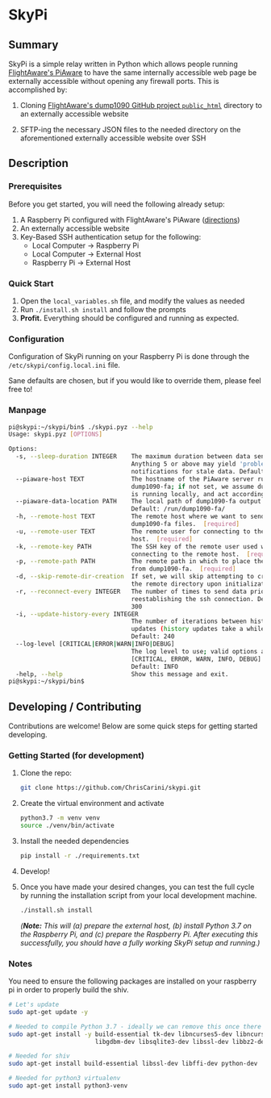 # SkyPi

## Summary

SkyPi is a simple relay written in Python which allows people
running [FlightAware's PiAware](https://flightaware.com/adsb/)
to have the same internally accessible web page be externally accessible without opening any firewall ports. This is
accomplished by:

1) Cloning
   [FlightAware's dump1090 GitHub project `public_html`](https://github.com/flightaware/dump1090/tree/master/public_html)
   directory to an externally accessible website

2) SFTP-ing the necessary JSON files to the needed directory on the aforementioned externally accessible website over
   SSH

## Description

### Prerequisites

Before you get started, you will need the following already setup:

1) A Raspberry Pi configured with FlightAware's PiAware ([directions](https://flightaware.com/adsb/piaware/))
2) An externally accessible website
3) Key-Based SSH authentication setup for the following:
    - Local Computer -> Raspberry Pi
    - Local Computer -> External Host
    - Raspberry Pi -> External Host

### Quick Start

1) Open the `local_variables.sh` file, and modify the values as needed
2) Run `./install.sh install` and follow the prompts
3) **Profit.** Everything should be configured and running as expected.

### Configuration

Configuration of SkyPi running on your Raspberry Pi is done through the `/etc/skypi/config.local.ini` file.

Sane defaults are chosen, but if you would like to override them, please feel free to!

### Manpage

```bash
pi@skypi:~/skypi/bin$ ./skypi.pyz --help
Usage: skypi.pyz [OPTIONS]

Options:
  -s, --sleep-duration INTEGER    The maximum duration between data sending.
                                  Anything 5 or above may yield 'problem'
                                  notifications for stale data. Default: 4
  --piaware-host TEXT             The hostname of the PiAware server running
                                  dump1090-fa; if not set, we assume dump1090
                                  is running locally, and act accordingly.
  --piaware-data-location PATH    The local path of dump1090-fa output.
                                  Default: /run/dump1090-fa/
  -h, --remote-host TEXT          The remote host where we want to send the
                                  dump1090-fa files.  [required]
  -u, --remote-user TEXT          The remote user for connecting to the remote
                                  host.  [required]
  -k, --remote-key PATH           The SSH key of the remote user used when
                                  connecting to the remote host.  [required]
  -p, --remote-path PATH          The remote path in which to place the files
                                  from dump1090-fa.  [required]
  -d, --skip-remote-dir-creation  If set, we will skip attempting to create
                                  the remote directory upon initialization.
  -r, --reconnect-every INTEGER   The number of times to send data prior to
                                  reestablishing the ssh connection. Default:
                                  300
  -i, --update-history-every INTEGER
                                  The number of iterations between history
                                  updates (history updates take a while).
                                  Default: 240
  --log-level [CRITICAL|ERROR|WARN|INFO|DEBUG]
                                  The log level to use; valid options are:
                                  [CRITICAL, ERROR, WARN, INFO, DEBUG]
                                  Default: INFO
  -help, --help                   Show this message and exit.
pi@skypi:~/skypi/bin$
```

## Developing / Contributing

Contributions are welcome! Below are some quick steps for getting started developing.

### Getting Started (for development)

1) Clone the repo:
    ```bash
    git clone https://github.com/ChrisCarini/skypi.git
    ```
1) Create the virtual environment and activate
    ```bash
    python3.7 -m venv venv
    source ./venv/bin/activate
    ```
1) Install the needed dependencies
    ```bash
    pip install -r ./requirements.txt
    ```
1) Develop!
1) Once you have made your desired changes, you can test the full cycle by running the installation script from your
   local development machine.
    ```bash
    ./install.sh install
    ``` 

   _(**Note:** This will (a) prepare the external host, (b) install Python 3.7 on the Raspberry Pi, and (c) prepare the
   Raspberry Pi. After executing this successfully, you should have a fully working SkyPi setup and running.)_

### Notes

You need to ensure the following packages are installed on your raspberry pi in order to properly build the shiv.

```bash
# Let's update
sudo apt-get update -y

# Needed to compile Python 3.7 - ideally we can remove this once there is a built/distributed version as part of Raspbian
sudo apt-get install -y build-essential tk-dev libncurses5-dev libncursesw5-dev libreadline6-dev libdb5.3-dev \
                        libgdbm-dev libsqlite3-dev libssl-dev libbz2-dev libexpat1-dev liblzma-dev zlib1g-dev libffi-dev

# Needed for shiv
sudo apt-get install build-essential libssl-dev libffi-dev python-dev

# Needed for python3 virtualenv
sudo apt-get install python3-venv
```


